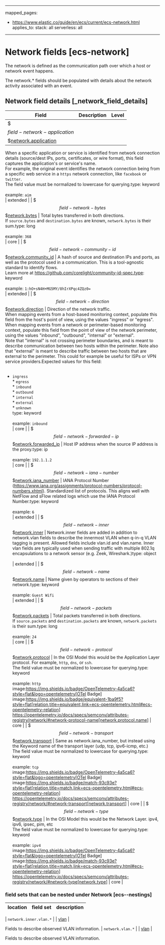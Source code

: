 <!-- This file is automatically generated. Don't edit it manually! -->
---
mapped_pages:
  - https://www.elastic.co/guide/en/ecs/current/ecs-network.html
applies_to:
  stack: all
  serverless: all
---

# Network fields [ecs-network]

The network is defined as the communication path over which a host or network event happens.

The network.* fields should be populated with details about the network activity associated with an event.

## Network field details [_network_field_details]

| Field | Description | Level |
| --- | --- | --- |
| $$$field-network-application$$$[network.application](#field-network-application) |
When a specific application or service is identified from network connection details (source/dest IPs, ports, certificates, or wire format), this field captures the application's or service's name.<br>For example, the original event identifies the network connection being from a specific web service in a `https` network connection, like `facebook` or `twitter`.<br>The field value must be normalized to lowercase for querying.type: keyword<br><br>
example: `aim`<br> | extended |
| $$$field-network-bytes$$$[network.bytes](#field-network-bytes) |
Total bytes transferred in both directions.<br>If `source.bytes` and `destination.bytes` are known, `network.bytes` is their sum.type: long<br><br>
example: `368`<br> | core |
| $$$field-network-community-id$$$[network.community_id](#field-network-community-id) |
A hash of source and destination IPs and ports, as well as the protocol used in a communication. This is a tool-agnostic standard to identify flows.<br>Learn more at https://github.com/corelight/community-id-spec.type: keyword<br><br>
example: `1:hO+sN4H+MG5MY/8hIrXPqc4ZQz0=`<br> | extended |
| $$$field-network-direction$$$[network.direction](#field-network-direction) |
Direction of the network traffic.<br>When mapping events from a host-based monitoring context, populate this field from the host's point of view, using the values "ingress" or "egress".<br>When mapping events from a network or perimeter-based monitoring context, populate this field from the point of view of the network perimeter, using the values "inbound", "outbound", "internal" or "external".<br>Note that "internal" is not crossing perimeter boundaries, and is meant to describe communication between two hosts within the perimeter. Note also that "external" is meant to describe traffic between two hosts that are external to the perimeter. This could for example be useful for ISPs or VPN service providers.Expected values for this field:<br><br>
* `ingress`<br>* `egress`<br>* `inbound`<br>* `outbound`<br>* `internal`<br>* `external`<br>* `unknown`<br>type: keyword<br><br>
example: `inbound`<br> | core |
| $$$field-network-forwarded-ip$$$[network.forwarded_ip](#field-network-forwarded-ip) |
Host IP address when the source IP address is the proxy.type: ip<br><br>
example: `192.1.1.2`<br> | core |
| $$$field-network-iana-number$$$[network.iana_number](#field-network-iana-number) |
IANA Protocol Number (https://www.iana.org/assignments/protocol-numbers/protocol-numbers.xhtml). Standardized list of protocols. This aligns well with NetFlow and sFlow related logs which use the IANA Protocol Number.type: keyword<br><br>
example: `6`<br> | extended |
| $$$field-network-inner$$$[network.inner](#field-network-inner) |
Network.inner fields are added in addition to network.vlan fields to describe the innermost VLAN when q-in-q VLAN tagging is present. Allowed fields include vlan.id and vlan.name. Inner vlan fields are typically used when sending traffic with multiple 802.1q encapsulations to a network sensor (e.g. Zeek, Wireshark.)type: object<br><br>
 | extended |
| $$$field-network-name$$$[network.name](#field-network-name) |
Name given by operators to sections of their network.type: keyword<br><br>
example: `Guest Wifi`<br> | extended |
| $$$field-network-packets$$$[network.packets](#field-network-packets) |
Total packets transferred in both directions.<br>If `source.packets` and `destination.packets` are known, `network.packets` is their sum.type: long<br><br>
example: `24`<br> | core |
| $$$field-network-protocol$$$[network.protocol](#field-network-protocol) |
In the OSI Model this would be the Application Layer protocol. For example, `http`, `dns`, or `ssh`.<br>The field value must be normalized to lowercase for querying.type: keyword<br><br>
example: `http`<br>image:https://img.shields.io/badge/OpenTelemetry-4a5ca6?style=flat&logo=opentelemetry[OTel Badge] image:https://img.shields.io/badge/equivalent-1ba9f5?style=flat[relation,title=equivalent,link=ecs-opentelemetry.html#ecs-opentelemetry-relation] https://opentelemetry.io/docs/specs/semconv/attributes-registry/network/#network-protocol-name[network.protocol.name] | core |
| $$$field-network-transport$$$[network.transport](#field-network-transport) |
Same as network.iana_number, but instead using the Keyword name of the transport layer (udp, tcp, ipv6-icmp, etc.)<br>The field value must be normalized to lowercase for querying.type: keyword<br><br>
example: `tcp`<br>image:https://img.shields.io/badge/OpenTelemetry-4a5ca6?style=flat&logo=opentelemetry[OTel Badge] image:https://img.shields.io/badge/match-93c93e?style=flat[relation,title=match,link=ecs-opentelemetry.html#ecs-opentelemetry-relation] https://opentelemetry.io/docs/specs/semconv/attributes-registry/network/#network-transport[network.transport] | core |
| $$$field-network-type$$$[network.type](#field-network-type) |
In the OSI Model this would be the Network Layer. ipv4, ipv6, ipsec, pim, etc<br>The field value must be normalized to lowercase for querying.type: keyword<br><br>
example: `ipv4`<br>image:https://img.shields.io/badge/OpenTelemetry-4a5ca6?style=flat&logo=opentelemetry[OTel Badge] image:https://img.shields.io/badge/match-93c93e?style=flat[relation,title=match,link=ecs-opentelemetry.html#ecs-opentelemetry-relation] https://opentelemetry.io/docs/specs/semconv/attributes-registry/network/#network-type[network.type] | core |


### field sets that can be nested under Network [ecs--nestings]

| location | field set | description |
|---|---|---|

| `network.inner.vlan.*` |
| [vlan](#ecs-vlan) |

Fields to describe observed VLAN information.
| `network.vlan.*` |
| [vlan](#ecs-vlan) |

Fields to describe observed VLAN information.
